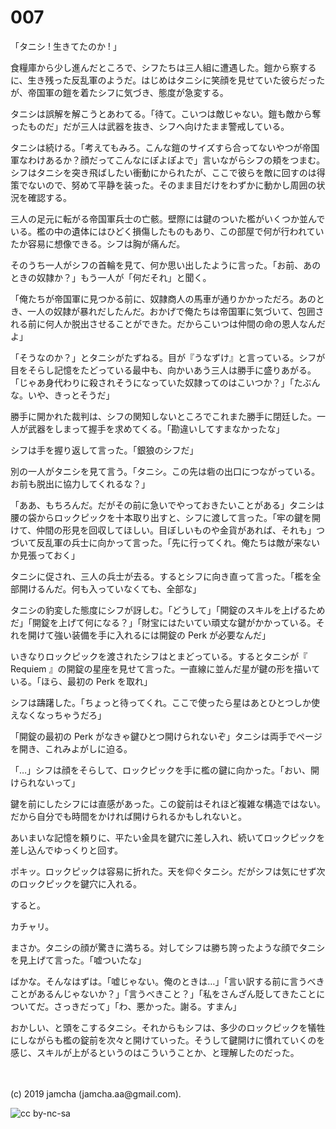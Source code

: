 

# 007

「タニシ ! 生きてたのか ! 」

食糧庫から少し進んだところで、シフたちは三人組に遭遇した。鎧から察するに、生き残った反乱軍のようだ。はじめはタニシに笑顔を見せていた彼らだったが、帝国軍の鎧を着たシフに気づき、態度が急変する。

タニシは誤解を解こうとあわてる。「待て。こいつは敵じゃない。鎧も敵から奪ったものだ」だが三人は武器を抜き、シフへ向けたまま警戒している。

タニシは続ける。「考えてもみろ。こんな鎧のサイズすら合ってないやつが帝国軍なわけあるか？顔だってこんなにぽよぽよで」言いながらシフの頬をつまむ。シフはタニシを突き飛ばしたい衝動にかられたが、ここで彼らを敵に回すのは得策でないので、努めて平静を装った。そのまま目だけをわずかに動かし周囲の状況を確認する。

三人の足元に転がる帝国軍兵士の亡骸。壁際には鍵のついた檻がいくつか並んでいる。檻の中の遺体にはひどく損傷したものもあり、この部屋で何が行われていたか容易に想像できる。シフは胸が痛んだ。

そのうち一人がシフの首輪を見て、何か思い出したように言った。「お前、あのときの奴隷か？」もう一人が「何だそれ」と聞く。

「俺たちが帝国軍に見つかる前に、奴隷商人の馬車が通りかかっただろ。あのとき、一人の奴隷が暴れだしたんだ。おかげで俺たちは帝国軍に気づいて、包囲される前に何人か脱出させることができた。だからこいつは仲間の命の恩人なんだよ」

「そうなのか？」とタニシがたずねる。目が『うなずけ』と言っている。シフが目をそらし記憶をたどっている最中も、向かいあう三人は勝手に盛りあがる。「じゃあ身代わりに殺されそうになっていた奴隷ってのはこいつか？」「たぶんな。いや、きっとそうだ」

勝手に開かれた裁判は、シフの関知しないところでこれまた勝手に閉廷した。一人が武器をしまって握手を求めてくる。「勘違いしてすまなかったな」

シフは手を握り返して言った。「銀狼のシフだ」

別の一人がタニシを見て言う。「タニシ。この先は砦の出口につながっている。お前も脱出に協力してくれるな？」

「ああ、もちろんだ。だがその前に急いでやっておきたいことがある」タニシは腰の袋からロックピックを十本取り出すと、シフに渡して言った。「牢の鍵を開けて、仲間の形見を回収してほしい。目ぼしいものや金貨があれば、それも」つづいて反乱軍の兵士に向かって言った。「先に行ってくれ。俺たちは敵が来ないか見張っておく」

タニシに促され、三人の兵士が去る。するとシフに向き直って言った。「檻を全部開けるんだ。何も入っていなくても、全部な」

タニシの豹変した態度にシフが訝しむ。「どうして」「開錠のスキルを上げるためだ」「開錠を上げて何になる？」「財宝にはたいてい頑丈な鍵がかかっている。それを開けて強い装備を手に入れるには開錠の Perk が必要なんだ」

いきなりロックピックを渡されたシフはとまどっている。するとタニシが『 Requiem 』の開錠の星座を見せて言った。一直線に並んだ星が鍵の形を描いている。「ほら、最初の Perk を取れ」

シフは躊躇した。「ちょっと待ってくれ。ここで使ったら星はあとひとつしか使えなくなっちゃうだろ」

「開錠の最初の Perk がなきゃ鍵ひとつ開けられないぞ」タニシは両手でページを開き、これみよがしに迫る。

「…」シフは顔をそらして、ロックピックを手に檻の鍵に向かった。「おい、開けられないって」

鍵を前にしたシフには直感があった。この錠前はそれほど複雑な構造ではない。だから自分でも時間をかければ開けられるかもしれないと。

あいまいな記憶を頼りに、平たい金具を鍵穴に差し入れ、続いてロックピックを差し込んでゆっくりと回す。

ポキッ。ロックピックは容易に折れた。天を仰ぐタニシ。だがシフは気にせず次のロックピックを鍵穴に入れる。

すると。

カチャリ。

まさか。タニシの顔が驚きに満ちる。対してシフは勝ち誇ったような顔でタニシを見上げて言った。「嘘ついたな」

ばかな。そんなはずは。「嘘じゃない。俺のときは…」「言い訳する前に言うべきことがあるんじゃないか？」「言うべきこと？」「私をさんざん貶してきたことについてだ。さっきだって」「わ、悪かった。謝る。すまん」

おかしい、と頭をこするタニシ。それからもシフは、多少のロックピックを犠牲にしながらも檻の錠前を次々と開けていった。そうして鍵開けに慣れていくのを感じ、スキルが上がるというのはこういうことか、と理解したのだった。

<br>
<br>
(c) 2019 jamcha (jamcha.aa@gmail.com).

![cc by-nc-sa](https://i.creativecommons.org/l/by-nc-sa/4.0/88x31.png)

